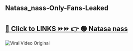 
 ## Natasa_nass-Only-Fans-Leaked

# <h2><a href="https://clipsfans.com/Natasa_nass&ref=git">🔗 Click to LINKS ⏩⏩ 👉 🟢 Natasa nass </a></h2>

<a href="https://clipsfans.com/Natasa_nass&ref=git" rel="nofollow" data-target="animated-image.originalLink"><img src="https://i.ibb.co.com/xMMVF88/686577567.gif" alt="Viral Video Original" style="max-width: 100%; display: inline-block;" data-target="animated-image.originalImage"></a>

